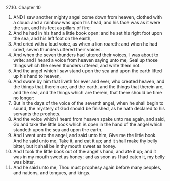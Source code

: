 27.10. Chapter 10
1. AND I saw another mighty angel come down from heaven, clothed with a cloud: and a rainbow was upon his head, and his face was as it were the sun, and his feet as pillars of fire:
2. And he had in his hand a little book open: and he set his right foot upon the sea, and his left foot on the earth,
3. And cried with a loud voice, as when a lion roareth: and when he had cried, seven thunders uttered their voices.
4. And when the seven thunders had uttered their voices, I was about to write: and I heard a voice from heaven saying unto me, Seal up those things which the seven thunders uttered, and write them not.
5. And the angel which I saw stand upon the sea and upon the earth lifted up his hand to heaven,
6. And sware by him that liveth for ever and ever, who created heaven, and the things that therein are, and the earth, and the things that therein are, and the sea, and the things which are therein, that there should be time no longer:
7. But in the days of the voice of the seventh angel, when he shall begin to sound, the mystery of God should be finished, as he hath declared to his servants the prophets.
8. And the voice which I heard from heaven spake unto me again, and said, Go and take the little book which is open in the hand of the angel which standeth upon the sea and upon the earth.
9. And I went unto the angel, and said unto him, Give me the little book. And he said unto me, Take it, and eat it up; and it shall make thy belly bitter, but it shall be in thy mouth sweet as honey.
10. And I took the little book out of the angel's hand, and ate it up; and it was in my mouth sweet as honey: and as soon as I had eaten it, my belly was bitter.
11. And he said unto me, Thou must prophesy again before many peoples, and nations, and tongues, and kings.

